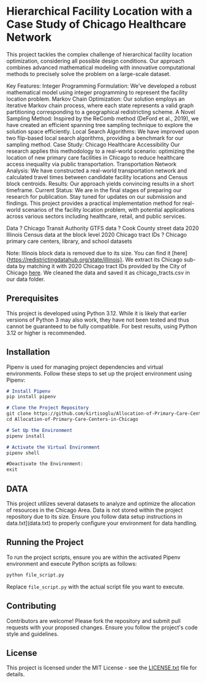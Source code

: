 # Hierarchical Facility Location with a Case Study of Chicago Healthcare Network

This project tackles the complex challenge of hierarchical facility location optimization, considering all possible design conditions. Our approach combines advanced mathematical modeling with innovative computational methods to precisely solve the problem on a large-scale dataset.

Key Features:
Integer Programming Formulation: We've developed a robust mathematical model using integer programming to represent the facility location problem.
Markov Chain Optimization: Our solution employs an iterative Markov chain process, where each state represents a valid graph partitioning corresponding to a geographical redistricting scheme.
A Novel Sampling Method: Inspired by the ReComb method (DeFord et al., 2019), we have created an efficient spanning tree sampling technique to explore the solution space efficiently.
Local Search Algorithms: We have improved upon two flip-based local search algorithms, providing a benchmark for our sampling method.
Case Study: Chicago Healthcare Accessibility
Our research applies this methodology to a real-world scenario: optimizing the location of new primary care facilities in Chicago to reduce healthcare access inequality via public transportation.
Transportation Network Analysis: We have constructed a real-world transportation network and calculated travel times between candidate facility locations and Census block centroids.
Results: Our approach yields convincing results in a short timeframe.
Current Status: We are in the final stages of preparing our research for publication. Stay tuned for updates on our submission and findings.
This project provides a practical implementation method for real-world scenarios of the facility location problem, with potential applications across various sectors including healthcare, retail, and public services.

Data
? Chicago Transit Authority GTFS data
? Cook County street data
2020 Illinois Census data at the block level
2020 Chicago tract IDs
? Chicago primary care centers, library, and school datasets 

Note: Illinois block data is removed due to its size. You can find it [here]{https://redistrictingdatahub.org/state/illinois}.
We extract its Chicago sub-data by matching it with 2020 Chicago tract IDs provided by the City of Chicago [here](https://www.chicago.gov/content/dam/city/depts/fin/municipal_depository/Addendum_2_Attachment_A_Chicago_Census_Tract%20_11_digit.pdf). We cleaned the data and saved it as chicago_tracts.csv in our data folder.



## Prerequisites

This project is developed using Python 3.12. While it is likely that earlier versions of Python 3 may also work, they have not been
tested and thus cannot be guaranteed to be fully compatible. For best results, using Python 3.12 or higher is recommended.

## Installation

Pipenv is used for managing project dependencies and virtual environments. Follow these steps to set up
the project environment using Pipenv: 

```markdown
# Install Pipenv
pip install pipenv

# Clone the Project Repository
git clone https://github.com/kirtisoglu/Allocation-of-Primary-Care-Centers-in-Chicago
cd Allocation-of-Primary-Care-Centers-in-Chicago

# Set Up the Environment
pipenv install

# Activate the Virtual Environment
pipenv shell

#Deactivate the Environment:
exit
```

## DATA

This project utilizes several datasets to analyze and optimize the allocation of resources in the Chicago Area. 
Data is not stored within the project repository due to its size. Ensure you follow data setup instructions in 
data.txt](data.txt) to properly configure your environment for data handling.

## Running the Project

To run the project scripts, ensure you are within the activated Pipenv environment and execute Python scripts as follows:

```bash
python file_script.py
```

Replace `file_script.py` with the actual script file you want to execute.

## Contributing

Contributors are welcome! Please fork the repository and submit pull requests with your proposed changes. 
Ensure you follow the project's code style and guidelines.

## License

This project is licensed under the MIT License - see the [LICENSE.txt](LICENSE.txt) file for details.






